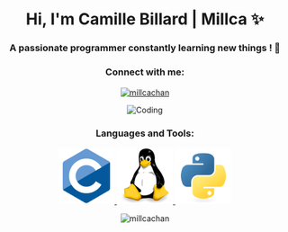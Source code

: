 <h1 align="center">Hi, I'm Camille Billard | Millca ✨</h1>
<h3 align="center">A passionate programmer constantly learning new things ! 💖</h3>



<h3 align="center">Connect with me:</h3>
<p align="center">
<a href="https://discord.gg/millcachan" target="blank"><img align="center" src="https://raw.githubusercontent.com/rahuldkjain/github-profile-readme-generator/master/src/images/icons/Social/discord.svg" alt="millcachan" height="60" width="80" /></a>
</p>
<p align="center"><img alt="Coding" width="1000" src="https://media.tenor.com/WmU_8UAyg_8AAAAC/night.gif"></p>
<h3 align="center">Languages and Tools:</h3>
<p align="center"> <a href="https://www.cprogramming.com/" target="_blank" rel="noreferrer"> <img src="https://raw.githubusercontent.com/devicons/devicon/master/icons/c/c-original.svg" alt="c" width="100" height="100"/> </a> <a href="https://www.linux.org/" target="_blank" rel="noreferrer"> <img src="https://raw.githubusercontent.com/devicons/devicon/master/icons/linux/linux-original.svg" alt="linux" width="100" height="100"/> </a> <a href="https://www.python.org" target="_blank" rel="noreferrer"> <img src="https://raw.githubusercontent.com/devicons/devicon/master/icons/python/python-original.svg" alt="python" width="100" height="100"/> </a> </p>
<p align="center"><img src="https://github-readme-stats.vercel.app/api/top-langs?username=millcachan&show_icons=true&theme=dark&title_color=f0f0f0&text_color=f0f0f0&bg_color=0d1117&hide_border=true&locale=en&layout=compact" alt="millcachan" width="500" height="500"/></p>
